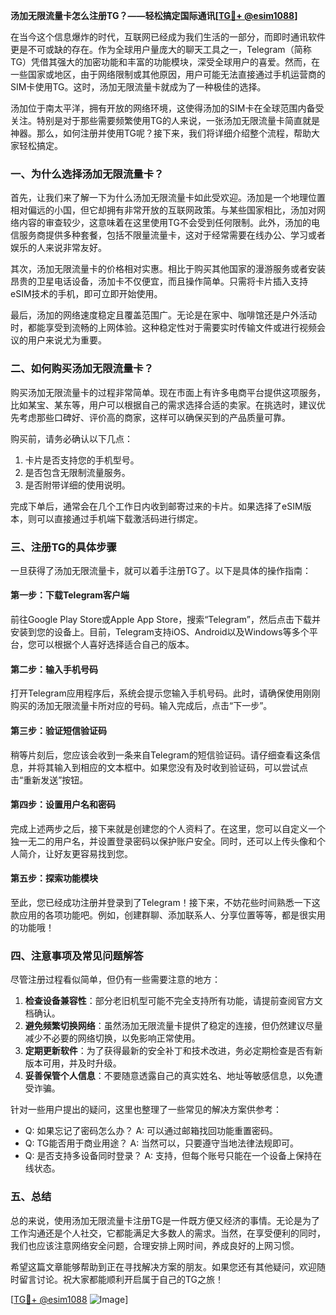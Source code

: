 **汤加无限流量卡怎么注册TG？——轻松搞定国际通讯[[TG💪+ @esim1088](https://t.me/s/esim1088)]**

在当今这个信息爆炸的时代，互联网已经成为我们生活的一部分，而即时通讯软件更是不可或缺的存在。作为全球用户量庞大的聊天工具之一，Telegram（简称TG）凭借其强大的加密功能和丰富的功能模块，深受全球用户的喜爱。然而，在一些国家或地区，由于网络限制或其他原因，用户可能无法直接通过手机运营商的SIM卡使用TG。这时，汤加无限流量卡就成为了一种极佳的选择。

汤加位于南太平洋，拥有开放的网络环境，这使得汤加的SIM卡在全球范围内备受关注。特别是对于那些需要频繁使用TG的人来说，一张汤加无限流量卡简直就是神器。那么，如何注册并使用TG呢？接下来，我们将详细介绍整个流程，帮助大家轻松搞定。

### **一、为什么选择汤加无限流量卡？**

首先，让我们来了解一下为什么汤加无限流量卡如此受欢迎。汤加是一个地理位置相对偏远的小国，但它却拥有非常开放的互联网政策。与某些国家相比，汤加对网络内容的审查较少，这意味着在这里使用TG不会受到任何限制。此外，汤加的电信服务商提供多种套餐，包括不限量流量卡，这对于经常需要在线办公、学习或者娱乐的人来说非常友好。

其次，汤加无限流量卡的价格相对实惠。相比于购买其他国家的漫游服务或者安装昂贵的卫星电话设备，汤加卡不仅便宜，而且操作简单。只需将卡片插入支持eSIM技术的手机，即可立即开始使用。

最后，汤加的网络速度稳定且覆盖范围广。无论是在家中、咖啡馆还是户外活动时，都能享受到流畅的上网体验。这种稳定性对于需要实时传输文件或进行视频会议的用户来说尤为重要。

### **二、如何购买汤加无限流量卡？**

购买汤加无限流量卡的过程非常简单。现在市面上有许多电商平台提供这项服务，比如某宝、某东等，用户可以根据自己的需求选择合适的卖家。在挑选时，建议优先考虑那些口碑好、评价高的商家，这样可以确保买到的产品质量可靠。

购买前，请务必确认以下几点：
1. 卡片是否支持您的手机型号。
2. 是否包含无限制流量服务。
3. 是否附带详细的使用说明。

完成下单后，通常会在几个工作日内收到邮寄过来的卡片。如果选择了eSIM版本，则可以直接通过手机端下载激活码进行绑定。

### **三、注册TG的具体步骤**

一旦获得了汤加无限流量卡，就可以着手注册TG了。以下是具体的操作指南：

#### **第一步：下载Telegram客户端**
前往Google Play Store或Apple App Store，搜索“Telegram”，然后点击下载并安装到您的设备上。目前，Telegram支持iOS、Android以及Windows等多个平台，您可以根据个人喜好选择适合自己的版本。

#### **第二步：输入手机号码**
打开Telegram应用程序后，系统会提示您输入手机号码。此时，请确保使用刚刚购买的汤加无限流量卡所对应的号码。输入完成后，点击“下一步”。

#### **第三步：验证短信验证码**
稍等片刻后，您应该会收到一条来自Telegram的短信验证码。请仔细查看这条信息，并将其输入到相应的文本框中。如果您没有及时收到验证码，可以尝试点击“重新发送”按钮。

#### **第四步：设置用户名和密码**
完成上述两步之后，接下来就是创建您的个人资料了。在这里，您可以自定义一个独一无二的用户名，并设置登录密码以保护账户安全。同时，还可以上传头像和个人简介，让好友更容易找到您。

#### **第五步：探索功能模块**
至此，您已经成功注册并登录到了Telegram！接下来，不妨花些时间熟悉一下这款应用的各项功能吧。例如，创建群聊、添加联系人、分享位置等等，都是很实用的功能哦！

### **四、注意事项及常见问题解答**

尽管注册过程看似简单，但仍有一些需要注意的地方：

1. **检查设备兼容性**：部分老旧机型可能不完全支持所有功能，请提前查阅官方文档确认。
2. **避免频繁切换网络**：虽然汤加无限流量卡提供了稳定的连接，但仍然建议尽量减少不必要的网络切换，以免影响正常使用。
3. **定期更新软件**：为了获得最新的安全补丁和技术改进，务必定期检查是否有新版本可用，并及时升级。
4. **妥善保管个人信息**：不要随意透露自己的真实姓名、地址等敏感信息，以免遭受诈骗。

针对一些用户提出的疑问，这里也整理了一些常见的解决方案供参考：
- Q: 如果忘记了密码怎么办？
   A: 可以通过邮箱找回功能重置密码。
- Q: TG能否用于商业用途？
   A: 当然可以，只要遵守当地法律法规即可。
- Q: 是否支持多设备同时登录？
   A: 支持，但每个账号只能在一个设备上保持在线状态。

### **五、总结**

总的来说，使用汤加无限流量卡注册TG是一件既方便又经济的事情。无论是为了工作沟通还是个人社交，它都能满足大多数人的需求。当然，在享受便利的同时，我们也应该注意网络安全问题，合理安排上网时间，养成良好的上网习惯。

希望这篇文章能够帮助到正在寻找解决方案的朋友。如果您还有其他疑问，欢迎随时留言讨论。祝大家都能顺利开启属于自己的TG之旅！

[[TG💪+ @esim1088](https://t.me/s/esim1088) ![Image](https://i.postimg.cc/4NQfJmqS/Snipaste-2025-05-13-00-14-12.png)]